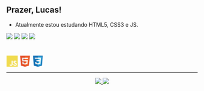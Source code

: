 ## Prazer, Lucas!

- Atualmente estou estudando HTML5, CSS3 e JS.

<div> 
  <a href="https://www.instagram.com/crvldsn/" target="_blank" rel="external"><img src="https://img.shields.io/badge/-Instagram-%23E4405F?style=for-the-badge&logo=instagram&logoColor=white" target="_blank"></a> 
  <a href="mailto:lcsmr99@gmail.com"><img src="https://img.shields.io/badge/-Gmail-%23333?style=for-the-badge&logo=gmail&logoColor=white" target="_blank"></a>
  <a href="https://www.linkedin.com/in/lucas-martins-7897bb240/" target="_blank"><img src="https://img.shields.io/badge/-LinkedIn-%230077B5?style=for-the-badge&logo=linkedin&logoColor=white" target="_blank"></a>
  <a href="https://www.behance.net/lcsmr1999"><img src="https://img.shields.io/badge/-Behance-blue?style=for-the-badge&logo=behance&logoColor=white" target="_blank"></a>
</div>

###

<div style="display: inline_block"><br>
  <img align="center" alt="lcs-Js" height="30" width="30" src="https://raw.githubusercontent.com/devicons/devicon/master/icons/javascript/javascript-plain.svg">
  <img align="center" alt="lcs-HTML" height="30" width="30" src="https://raw.githubusercontent.com/devicons/devicon/master/icons/html5/html5-original.svg">
  <img align="center" alt="lcs-CSS" height="30" width="30" src="https://raw.githubusercontent.com/devicons/devicon/master/icons/css3/css3-original.svg">
</div>
<hr>
<div align="center">
  <a href="https://github.com/lcsmr99">
  <img height="160em" src="https://github-readme-stats.vercel.app/api?username=lcsmr99&show_icons=true&theme=dark&include_all_commits=true&count_private=true"/>
  <img height="160em" src="https://github-readme-stats.vercel.app/api/top-langs/?username=lcsmr99&layout=compact&langs_count=7&theme=dark"/>
</div>

